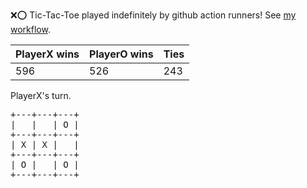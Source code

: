 :x::o: Tic-Tac-Toe played indefinitely by github action runners! See [my workflow](.github/workflows/play.yaml).

|PlayerX wins|PlayerO wins|Ties|
|-|-|-|
|596|526|243|

PlayerX's turn.

<pre>
+---+---+---+
|   |   | O |
+---+---+---+
| X | X |   |
+---+---+---+
| O |   | O |
+---+---+---+
</pre>